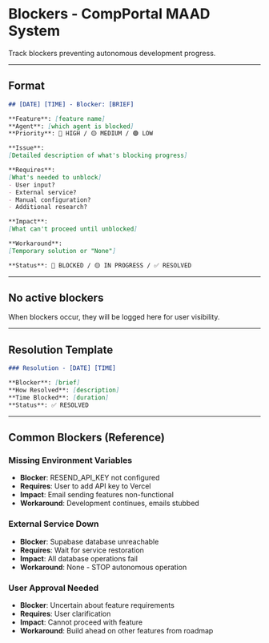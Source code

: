 # Blockers - CompPortal MAAD System

Track blockers preventing autonomous development progress.

---

## Format

```markdown
## [DATE] [TIME] - Blocker: [BRIEF]

**Feature**: [feature name]
**Agent**: [which agent is blocked]
**Priority**: 🔴 HIGH / 🟡 MEDIUM / 🟢 LOW

**Issue**:
[Detailed description of what's blocking progress]

**Requires**:
[What's needed to unblock]
- User input?
- External service?
- Manual configuration?
- Additional research?

**Impact**:
[What can't proceed until unblocked]

**Workaround**:
[Temporary solution or "None"]

**Status**: 🔴 BLOCKED / 🟡 IN PROGRESS / ✅ RESOLVED
```

---

## No active blockers

When blockers occur, they will be logged here for user visibility.

---

## Resolution Template

```markdown
### Resolution - [DATE] [TIME]

**Blocker**: [brief]
**How Resolved**: [description]
**Time Blocked**: [duration]
**Status**: ✅ RESOLVED
```

---

## Common Blockers (Reference)

### Missing Environment Variables
- **Blocker**: RESEND_API_KEY not configured
- **Requires**: User to add API key to Vercel
- **Impact**: Email sending features non-functional
- **Workaround**: Development continues, emails stubbed

### External Service Down
- **Blocker**: Supabase database unreachable
- **Requires**: Wait for service restoration
- **Impact**: All database operations fail
- **Workaround**: None - STOP autonomous operation

### User Approval Needed
- **Blocker**: Uncertain about feature requirements
- **Requires**: User clarification
- **Impact**: Cannot proceed with feature
- **Workaround**: Build ahead on other features from roadmap
